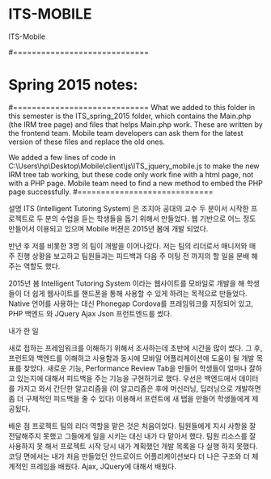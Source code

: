 # ITS-MOBILE
ITS-Mobile

#=============================
# Spring 2015 notes:
#=============================
What we added to this folder in this semester is the ITS_spring_2015 folder, which contains the Main.php (the IRM tree page) and files that helps Main.php work. 
These are written by the frontend team. Mobile team developers can ask them for the latest version of these files and replace the old ones.

We added a few lines of code in C:\Users\hp\Desktop\Mobile\client\js\ITS_jquery_mobile.js to make the new IRM tree tab working, but these code only work fine with a html page, not with a PHP page. 
Mobile team need to find a new method to embed the PHP page successfully.
#=============================

설명
ITS (Intelligent Tutoring System) 은 조지아 공대의 교수 두 분이서 시작한 프로젝트로 두 분의 수업을 듣는 학생들을 돕기 위해서 만들었다. 웹 기반으로 어느 정도 만들어서 이용되고 있으며 Mobile 버젼은 2015년 봄에 개발 되었다. 

반년 후 저를 비롯한 3명 의 팀이 개발을 이어나갔다. 저는 팀의 리더로서 매니저와 매 주 진행 상황을 보고하고 팀원들과는 피드백과 다음 주 미팅 전 까지의 할 일을 분배 해주는 역할도 했다.

2015년 봄 Intelligent Tutoring System 이라는 웹사이트를 모바일로 개발을 해 학생들이 더 쉽게 웹사이트를 핸드폰을 통해 사용할 수 있게 하려는 목적으로 만들었다.
Native 언어를 사용하는 대신 Phonegap Cordova를 프레임워크를 지정되어 있고, PHP 백엔드 와 JQuery Ajax Json 프런트엔드를 썼다.

내가 한 일

새로 접하는 프레임워크를 이해하기 위해서 조사하는데 초반에 시간을 많이 썼다.
그 후, 프런트와 백엔드를 이해하고 사용함과 동시에 모바일 어플리케이션에 도움이 될 개발 목표를 찾았다.
새로운 기능, Performance Review Tab을 만들어 학생들이 얼마나 잘하고 있는지에 대해서 피드백을 주는 기능을 구현하기로 했다. 우선은 백엔드에서 데이터를 가지고 와서 간단한 알고리즘을 (이 알고리즘은 후에 머신러닝, 딥러닝으로 개발하면 좀 더 구체적인 피드백을 줄 수 있다) 이용해서 프런트에 새 탭을 만들어 학생들에게 제공됬다.

배운 점
프로젝트 팀의 리더 역할을 맡은 것은 처음이었다. 
팀원들에게 지시 사항을 잘 전달해주지 못했고 그들에게 일을 시키는 대신 내가 다 맡아서 했다. 
팀원 리소스를 잘 사용하지 못 해서 프로젝트 시작 당시 내가 계획했던 개발 목록을 다 실행 하지 못했다.
코딩 면에서는 내가 처음 만들었던 안드로이드 어플리케이션보다 더 나은 구조와 더 체계적인 프레임을 배웠다.
Ajax, JQuery에 대해서 배웠다.

